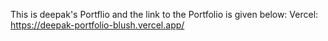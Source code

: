 This is deepak's Portflio and the link to the Portfolio is given below:
Vercel: https://deepak-portfolio-blush.vercel.app/